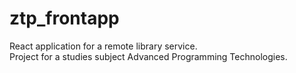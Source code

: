# ztp_frontapp
React application for a remote library service.
<br />
Project for a studies subject Advanced Programming Technologies.
